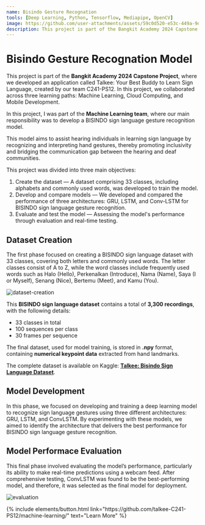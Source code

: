 ```yaml
---
name: Bisindo Gesture Recognation
tools: [Deep Learning, Python, Tensorflow, Mediapipe, OpenCV]
image: https://github.com/user-attachments/assets/59c0d520-e53c-449a-9dbe-611169d6b94b
description: This project is part of the Bangkit Academy 2024 Capstone Project. It aims to develop a dataset of 33 classes (alphabets and 7 commonly used words) and compares the performance of GRU, LSTM, and Conv-LSTM models for BISINDO sign language gesture recognition.
---
```


# Bisindo Gesture Recognation Model

This project is part of the **Bangkit Academy 2024 Capstone Project**, where we developed an application called Talkee: Your Best Buddy to Learn Sign Language, created by our team C241-PS12. In this project, we collaborated across three learning paths: Machine Learning, Cloud Computing, and Mobile Development.

In this project, I was part of the **Machine Learning team**, where our main responsibility was to develop a BISINDO sign language gesture recognition model. 

This model aims to assist hearing individuals in learning sign language by recognizing and interpreting hand gestures, thereby promoting inclusivity and bridging the communication gap between the hearing and deaf communities.

This project was divided into three main objectives:
1. Create the dataset — A dataset comprising 33 classes, including alphabets and commonly used words, was developed to train the model.
2. Develop and compare models — We developed and compared the performance of three architectures: GRU, LSTM, and Conv-LSTM for BISINDO sign language gesture recognition.
3. Evaluate and test the model — Assessing the model's performance through evaluation and real-time testing.


## Dataset Creation

The first phase focused on creating a BISINDO sign language dataset with 33 classes, covering both letters and commonly used words. The letter classes consist of A to Z, while the word classes include frequently used words such as Halo (Hello), Perkenalkan (Introduce), Nama (Name), Saya (I or Myself), Senang (Nice), Bertemu (Meet), and Kamu (You).

![dataset-creation](https://github.com/user-attachments/assets/ec7af16d-edb3-42e3-93d5-ca84fe7eecf1)

This **BISINDO sign language dataset** contains a total of **3,300 recordings**, with the following details:  
- 33 classes in total  
- 100 sequences per class  
- 30 frames per sequence  

The final dataset, used for model training, is stored in **.npy** format, containing **numerical keypoint data** extracted from hand landmarks. 

The complete dataset is available on Kaggle: [**Talkee: Bisindo Sign Language Dataset**](https://www.kaggle.com/datasets/niputukarismadewi/talkee-bisindo-sign-language-dataset/data).


## Model Development

In this phase, we focused on developing and training a deep learning model to recognize sign language gestures using three different architectures: GRU, LSTM, and ConvLSTM. By experimenting with these models, we aimed to identify the architecture that delivers the best performance for BISINDO sign language gesture recognition.


## Model Performace Evaluation

This final phase involved evaluating the model’s performance, particularly its ability to make real-time predictions using a webcam feed. After comprehensive testing, ConvLSTM was found to be the best-performing model, and therefore, it was selected as the final model for deployment.

![evaluation](https://github.com/user-attachments/assets/c4027a03-a5fb-409c-bde6-9e1aeda2ee94)


<p class="text-center">
{% include elements/button.html link="https://github.com/talkee-C241-PS12/machine-learning/" text="Learn More" %}
</p>